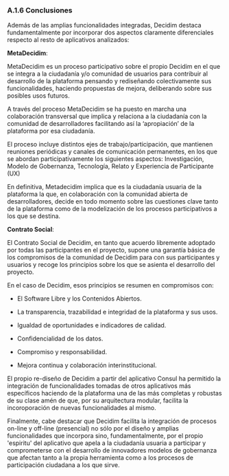 ### A.1.6 Conclusiones

Además de las amplias funcionalidades integradas, Decidim destaca fundamentalmente por incorporar dos aspectos claramente diferenciales respecto al resto de aplicativos analizados:

**MetaDecidim**:

MetaDecidim es un proceso participativo sobre el propio Decidim en el que se integra a la ciudadanía y/o comunidad de usuarios para contribuir al desarrollo de la plataforma pensando y rediseñando colectivamente sus funcionalidades, haciendo propuestas de mejora, deliberando sobre sus posibles usos futuros.

A través del proceso MetaDecidim se ha puesto en marcha una colaboración transversal que implica y relaciona a la ciudadanía con la comunidad de desarrolladores facilitando así la ‘apropiación’ de la plataforma por esa ciudadanía.

El proceso incluye distintos ejes de trabajo/participación, que mantienen reuniones periódicas y canales de comunicación permanentes, en los que se abordan participativamente los siguientes aspectos: Investigación, Modelo de Gobernanza, Tecnología, Relato y Experiencia de Participante \(UX\)

En definitiva, Metadecidim implica que es la ciudadanía usuaria de la plataforma la que, en colaboración con la comunidad abierta de desarrolladores, decide en todo momento sobre las cuestiones clave tanto de la plataforma como de la modelización de los procesos participativos a los que se destina.

**Contrato Social**:

El Contrato Social de Decidim, en tanto que acuerdo libremente adoptado por todas las participantes en el proyecto, supone una garantía básica de los compromisos de la comunidad de Decidim para con sus participantes y usuarios y recoge los principios sobre los que se asienta el desarrollo del proyecto.

En el caso de Decidim, esos principios se resumen en compromisos con:

* El Software Libre y los Contenidos Abiertos.

* La transparencia, trazabilidad e integridad de la plataforma y sus usos.

* Igualdad de oportunidades e indicadores de calidad.

* Confidencialidad de los datos.

* Compromiso y responsabilidad.

* Mejora continua y colaboración interinstitucional.

El propio re-diseño de Decidim a partir del aplicativo Consul ha permitido  la integración de funcionalidades tomadas de otros aplicativos más específicos haciendo de la plataforma una de las más completas y robustas de su clase amén de que, por su arquitectura  modular,  facilita la incoroporación de nuevas funcionalidades al mismo.

Finalmente, cabe destacar que Decidim facilita la integración de procesos on-line y off-line \(presencial\) no sólo por el diseño y amplias funcionalidades que incorpora sino, fundamentalmente, por el propio 'espiritu' del aplicativo que apela a la ciudadanía usuaria a participar y comprometerse con el desarrollo de innovadores modelos de gobernanza que afectan tanto a la propia herramienta como a los procesos de participación ciudadana a los que sirve.



